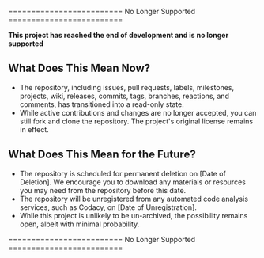 ========================= No Longer Supported =========================

**This project has reached the end of development and is no longer
supported**

## What Does This Mean Now?

- The repository, including issues, pull requests, labels, milestones, projects,
  wiki, releases, commits, tags, branches, reactions, and comments, has
  transitioned into a read-only state.
- While active contributions and changes are no longer accepted, you can still
  fork and clone the repository. The project's original license remains in effect.

## What Does This Mean for the Future?

- The repository is scheduled for permanent deletion on [Date of Deletion]. We
  encourage you to download any materials or resources you may need from the
  repository before this date.
- The repository will be unregistered from any automated code analysis services,
  such as Codacy, on [Date of Unregistration].
- While this project is unlikely to be un-archived, the possibility remains open,
  albeit with minimal probability.

========================= No Longer Supported =========================
